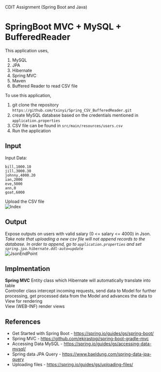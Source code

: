 CDIT Assignment (Spring Boot and Java)

# SpringBoot MVC + MySQL + BufferedReader
This application uses,
1. MySQL
2. JPA
3. Hibernate
4. Spring MVC 
5. Maven
6. Buffered Reader to read CSV file

To use this application, 
1. git clone the repository ```https://github.com/txinyi/Spring_CSV_BufferedReader.git```
2. create MySQL database based on the credentials mentioned in ```application.properties```
4. CSV file can be found in ```src/main/resources/users.csv```
3. Run the application


## Input
Input Data:
```mary,2000.30
bill,1000.10
jill,3000.30
johnny,4000.20
ian,2000
eve,5000
ann,0 
goat,6000
```

Upload the CSV file  
![Index](https://github.com/txinyi/Spring_CSV_BufferedReader/blob/master/readme/indexJSP.PNG?raw=true)


## Output
Expose outputs on users with valid salary (0 <= salary <= 4000) in Json.  
*Take note that uploading a new csv file will not append records to the database. In order to append, go to ```application.properties``` and set ```spring.jpa.hibernate.ddl-auto=update ```*  
![JsonEndPoint](https://github.com/txinyi/Spring_CSV_BufferedReader/blob/master/readme/usersEndpoint.PNG?raw=true)


## Implmentation
**Spring MVC**
Entity class which Hibernate will automatically translate into table  
Controller class intercept incoming requests, send data to Model for further processing, get processed data from the Model and advances the data to View for rendering  
View (WEB-INF) render views


## References
- Get Started with Spring Boot - https://spring.io/guides/gs/spring-boot/ 
- Spring MVC - https://github.com/ekirastogi/spring-boot-gradle-mvc 
- Accessing Data MySQL - https://spring.io/guides/gs/accessing-data-mysql/ 
- Spring data JPA Query - https://www.baeldung.com/spring-data-jpa-query 
- Uploading files - https://spring.io/guides/gs/uploading-files/ 




